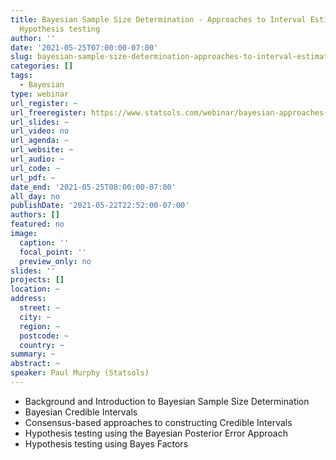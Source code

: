 ```yaml
---
title: Bayesian Sample Size Determination - Approaches to Interval Estimation and
  Hypothesis testing
author: ''
date: '2021-05-25T07:00:00-07:00'
slug: bayesian-sample-size-determination-approaches-to-interval-estimation-and-hypothesis-testing
categories: []
tags:
  - Bayesian
type: webinar
url_register: ~
url_freeregister: https://www.statsols.com/webinar/bayesian-approaches-to-interval-estimation-and-hypothesis-testing
url_slides: ~
url_video: no
url_agenda: ~
url_website: ~
url_audio: ~
url_code: ~
url_pdf: ~
date_end: '2021-05-25T08:00:00-07:00'
all_day: no
publishDate: '2021-05-22T22:52:00-07:00'
authors: []
featured: no
image:
  caption: ''
  focal_point: ''
  preview_only: no
slides: ''
projects: []
location: ~
address:
  street: ~
  city: ~
  region: ~
  postcode: ~
  country: ~
summary: ~
abstract: ~
speaker: Paul Murphy (Statsols)
---
```

<!--more-->
- Background and Introduction to Bayesian Sample Size Determination  
- Bayesian Credible Intervals  
- Consensus-based approaches to constructing Credible Intervals  
- Hypothesis testing using the Bayesian Posterior Error Approach  
- Hypothesis testing using Bayes Factors  
